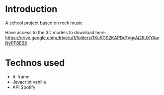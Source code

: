 # Introduction
A school project based on rock music

Have access to the 3D models to download here: https://drive.google.com/drive/u/1/folders/1XuKGS2KAPDd1VgyAj2RJXYAwNyPF8E6X

# Technos used

- A-frame
- Javacript vanilla
- API Spotify
